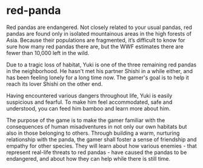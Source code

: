# red-panda


Red pandas are endangered. Not closely related to your usual pandas, red pandas are found only in isolated mountainous areas in the high forests of Asia.
Because their populations are fragmented, it’s difficult to know for sure how many red pandas there are, but the WWF estimates there are fewer than 10,000 left in the wild.

Due to a tragic loss of habitat, Yuki is one of the three remaining red pandas in the neighborhood. He hasn't met his partner Shishi in a while either,
and has been feeling lonely for a long time now. The gamer's goal is to help it reach its lover Shishi on the other end.

Having encountered various dangers throughout life, Yuki is easily suspicious and fearful.
To make him feel accommodated, safe and understood, you can feed him bamboo and learn more about him.

The purpose of the game is to make the gamer familiar with the consequences of human misadventures in not only our own habitats but also in those belonging to others.
Through building a warm, nurturing relationship with the panda, the gamer shall foster a sense of friendship and empathy for other species. They will learn about how
various enemies - that represent real-life threats to red pandas - have caused the pandas to be endangered, and about how they can help while there is still time.
